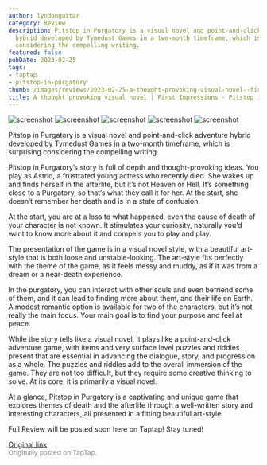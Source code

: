 ```yaml
---
author: lyndonguitar
category: Review
description: Pitstop in Purgatory is a visual novel and point-and-click adventure
  hybrid developed by Tymedust Games in a two-month timeframe, which is surprising
  considering the compelling writing.
featured: false
pubDate: 2023-02-25
tags:
- taptap
- pitstop-in-purgatory
thumb: /images/reviews/2023-02-25-a-thought-provoking-visual-novel--first-impressions---pitstop-in-purgatory-0.avif
title: A thought provoking visual novel | First Impressions - Pitstop in Purgatory
---
```


<div class="gallery">
  <img src="/images/reviews/2023-02-25-a-thought-provoking-visual-novel--first-impressions---pitstop-in-purgatory-0.avif" alt="screenshot" />
  <img src="/images/reviews/2023-02-25-a-thought-provoking-visual-novel--first-impressions---pitstop-in-purgatory-1.avif" alt="screenshot" />
  <img src="/images/reviews/2023-02-25-a-thought-provoking-visual-novel--first-impressions---pitstop-in-purgatory-2.avif" alt="screenshot" />
  <img src="/images/reviews/2023-02-25-a-thought-provoking-visual-novel--first-impressions---pitstop-in-purgatory-3.avif" alt="screenshot" />
  <img src="/images/reviews/2023-02-25-a-thought-provoking-visual-novel--first-impressions---pitstop-in-purgatory-4.avif" alt="screenshot" />
</div>

Pitstop in Purgatory is a visual novel and point-and-click adventure hybrid developed by Tymedust Games in a two-month timeframe, which is surprising considering the compelling writing.

Pitstop in Purgatory’s story is full of depth and thought-provoking ideas. You play as Astrid, a frustrated young actress who recently died. She wakes up and finds herself in the afterlife, but it’s not Heaven or Hell. It’s something close to a Purgatory, so that’s what they call it for her. At the start, she doesn’t remember her death and is in a state of confusion.

At the start, you are at a loss to what happened, even the cause of death of your character is not known. It stimulates your curiosity, naturally you’d want to know more about it and compels you to play and play.

The presentation of the game is in a visual novel style, with a beautiful art-style that is both loose and unstable-looking. The art-style fits perfectly with the theme of the game, as it feels messy and muddy, as if it was from a dream or a near-death experience.

In the purgatory, you can interact with other souls and even befriend some of them, and it can lead to finding more about them, and their life on Earth. A modest romantic option is available for two of the characters, but it’s not really the main focus. Your main goal is to find your purpose and feel at peace.

While the story tells like a visual novel, it plays like a point-and-click adventure game, with items and very surface level puzzles and riddles present that are essential in advancing the dialogue, story, and progression as a whole. The puzzles and riddles add to the overall immersion of the game. They are not too difficult, but they require some creative thinking to solve. At its core, it is primarily a visual novel.

At a glance, Pitstop in Purgatory is a captivating and unique game that explores themes of death and the afterlife through a well-written story and interesting characters, all presented in a fitting beautiful art-style.

Full Review will be posted soon here on Taptap! Stay tuned!

[Original link](https://www.taptap.io/post/4634865)<br><span style="font-size: 0.95em; color: #888;">Originally posted on TapTap.</span>